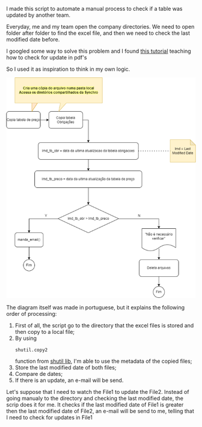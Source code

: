 I made this script to automate a manual process to check if a table was updated by another team.

Everyday, me and my team open the company directories. We need to open folder after folder to find the excel file, and then we need to check the last modified date before.

I googled some way to solve this problem and I found [this tutorial](https://tonyteaches.tech/detect-file-change-python/) teaching how to check for update in pdf's

So I used it as inspiration to think in my own logic.

![Flow Diagram](https://github.com/GiulioBernardi/fotos/blob/master/Notifica_metodo1.drawio.png)

The diagram itself was made in portuguese, but it explains the following order of processing:

1. First of all, the script go to the directory that the excel files is stored and then copy to a local file;
2. By using <pre><code>shutil.copy2</code></pre> function from [shutil lib](https://docs.python.org/3/library/shutil.html#shutil.copy2), I'm able to use the metadata of the copied files;
3. Store the last modified date of both files;
4. Compare de dates;
5. If there is an update, an e-mail will be send.

Let's suppose that I need to watch the File1 to update the File2. Instead of going manualy to the directory and checking the last modified date, the scrip does it for me. It checks if the last modified date of File1 is greater then the last modified date of File2, an e-mail will be send to me, telling that I need to check for updates in File1

